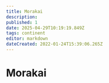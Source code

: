```yaml
---
title: Morakai
description:
published: 1
date: 2025-04-29T10:19:19.849Z
tags: continent
editor: markdown
dateCreated: 2022-01-24T15:39:06.265Z
---
```


# Morakai